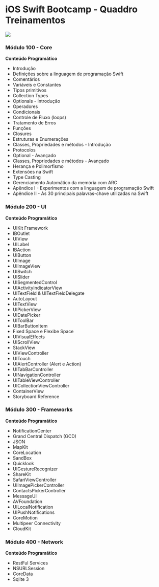 # iOS Swift Bootcamp -  Quaddro Treinamentos
<img src="https://media.licdn.com/mpr/mpr/shrinknp_100_100/AAEAAQAAAAAAAAakAAAAJDMyNGY2MWE1LWQ3YjAtNDNmYy04NGU0LWQ5MzY1ZjYwMjM4OA.png">

### Módulo 100 - Core
**Conteúdo Programático**
- Introdução
- Definições sobre a linguagem de programação Swift
- Comentários
- Variáveis e Constantes
- Tipos primitivos
- Collection Types
- Optionals - Introdução
- Operadores
- Condicionais
- Controle de Fluxo (loops)
- Tratamento de Erros
- Funções
- Closures
- Estruturas e Enumerações
- Classes, Propriedades e métodos - Introdução
- Protocolos
- Optional - Avançado
- Classes, Propriedades e métodos - Avançado
- Herança e Polimorfismo
- Extensões na Swift
- Type Casting
- Gerenciamento Automático da memória com ARC
- Apêndice I - Experimentos com a linguagem de programação Swift
- Apêndice II - As 30 principais palavras-chave utilizadas na Swift

### Módulo 200 - UI
**Conteúdo Programático**
- UIKit Framework
- IBOutlet
- UIView
- UILabel
- IBAction
- UIButton
- UIImage
- UIImageView
- UISwitch
- UISlider
- UISegmentedControl
- UIActivityIndicatorView
- UITextField & UITextFieldDelegate
- AutoLayout
- UITextView
- UIPickerView
- UIDatePicker
- UIToolBar
- UIBarButtonItem
- Fixed Space e Flexibe Space
- UIVisualEffects
- UIScrollView
- StackView
- UIViewController
- UITouch
- UIAlertController (Alert e Action)
- UITabBarController
- UINavigationController
- UITableViewController
- UICollectionViewController
- ContainerView
- Storyboard Reference

### Módulo 300 - Frameworks
**Conteúdo Programático**
- NotificationCenter
- Grand Central Dispatch (GCD)
- JSON
- MapKit
- CoreLocation
- SandBox
- Quicklook
- UIGestureRecognizer
- ShareKit
- SafariViewController
- UIImagePickerController
- ContactsPickerController
- MessageUI
- AVFoundation
- UILocalNotification
- UIPushNotifications
- CoreMotion
- Multipeer Connectivity
- CloudKit

### Módulo 400 - Network
**Conteúdo Programático**
- RestFul Services
- NSURLSession
- CoreData
- Sqlite 3
